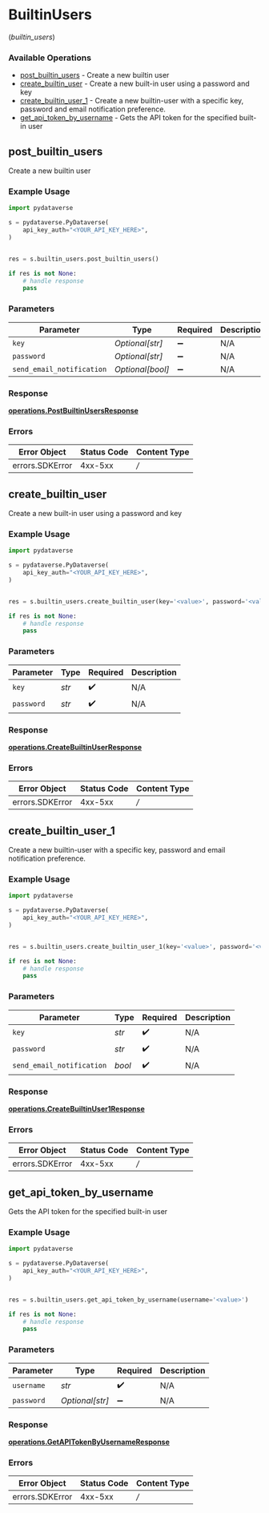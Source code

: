# BuiltinUsers
(*builtin_users*)

### Available Operations

* [post_builtin_users](#post_builtin_users) - Create a new builtin user
* [create_builtin_user](#create_builtin_user) - Create a new built-in user using a password and key
* [create_builtin_user_1](#create_builtin_user_1) - Create a new builtin-user with a specific key, password and email notification preference.
* [get_api_token_by_username](#get_api_token_by_username) - Gets the API token for the specified built-in user

## post_builtin_users

Create a new builtin user

### Example Usage

```python
import pydataverse

s = pydataverse.PyDataverse(
    api_key_auth="<YOUR_API_KEY_HERE>",
)


res = s.builtin_users.post_builtin_users()

if res is not None:
    # handle response
    pass

```

### Parameters

| Parameter                 | Type                      | Required                  | Description               |
| ------------------------- | ------------------------- | ------------------------- | ------------------------- |
| `key`                     | *Optional[str]*           | :heavy_minus_sign:        | N/A                       |
| `password`                | *Optional[str]*           | :heavy_minus_sign:        | N/A                       |
| `send_email_notification` | *Optional[bool]*          | :heavy_minus_sign:        | N/A                       |


### Response

**[operations.PostBuiltinUsersResponse](../../models/operations/postbuiltinusersresponse.md)**
### Errors

| Error Object    | Status Code     | Content Type    |
| --------------- | --------------- | --------------- |
| errors.SDKError | 4xx-5xx         | */*             |

## create_builtin_user

Create a new built-in user using a password and key

### Example Usage

```python
import pydataverse

s = pydataverse.PyDataverse(
    api_key_auth="<YOUR_API_KEY_HERE>",
)


res = s.builtin_users.create_builtin_user(key='<value>', password='<value>')

if res is not None:
    # handle response
    pass

```

### Parameters

| Parameter          | Type               | Required           | Description        |
| ------------------ | ------------------ | ------------------ | ------------------ |
| `key`              | *str*              | :heavy_check_mark: | N/A                |
| `password`         | *str*              | :heavy_check_mark: | N/A                |


### Response

**[operations.CreateBuiltinUserResponse](../../models/operations/createbuiltinuserresponse.md)**
### Errors

| Error Object    | Status Code     | Content Type    |
| --------------- | --------------- | --------------- |
| errors.SDKError | 4xx-5xx         | */*             |

## create_builtin_user_1

Create a new builtin-user with a specific key, password and email notification preference.

### Example Usage

```python
import pydataverse

s = pydataverse.PyDataverse(
    api_key_auth="<YOUR_API_KEY_HERE>",
)


res = s.builtin_users.create_builtin_user_1(key='<value>', password='<value>', send_email_notification=False)

if res is not None:
    # handle response
    pass

```

### Parameters

| Parameter                 | Type                      | Required                  | Description               |
| ------------------------- | ------------------------- | ------------------------- | ------------------------- |
| `key`                     | *str*                     | :heavy_check_mark:        | N/A                       |
| `password`                | *str*                     | :heavy_check_mark:        | N/A                       |
| `send_email_notification` | *bool*                    | :heavy_check_mark:        | N/A                       |


### Response

**[operations.CreateBuiltinUser1Response](../../models/operations/createbuiltinuser1response.md)**
### Errors

| Error Object    | Status Code     | Content Type    |
| --------------- | --------------- | --------------- |
| errors.SDKError | 4xx-5xx         | */*             |

## get_api_token_by_username

Gets the API token for the specified built-in user

### Example Usage

```python
import pydataverse

s = pydataverse.PyDataverse(
    api_key_auth="<YOUR_API_KEY_HERE>",
)


res = s.builtin_users.get_api_token_by_username(username='<value>')

if res is not None:
    # handle response
    pass

```

### Parameters

| Parameter          | Type               | Required           | Description        |
| ------------------ | ------------------ | ------------------ | ------------------ |
| `username`         | *str*              | :heavy_check_mark: | N/A                |
| `password`         | *Optional[str]*    | :heavy_minus_sign: | N/A                |


### Response

**[operations.GetAPITokenByUsernameResponse](../../models/operations/getapitokenbyusernameresponse.md)**
### Errors

| Error Object    | Status Code     | Content Type    |
| --------------- | --------------- | --------------- |
| errors.SDKError | 4xx-5xx         | */*             |
